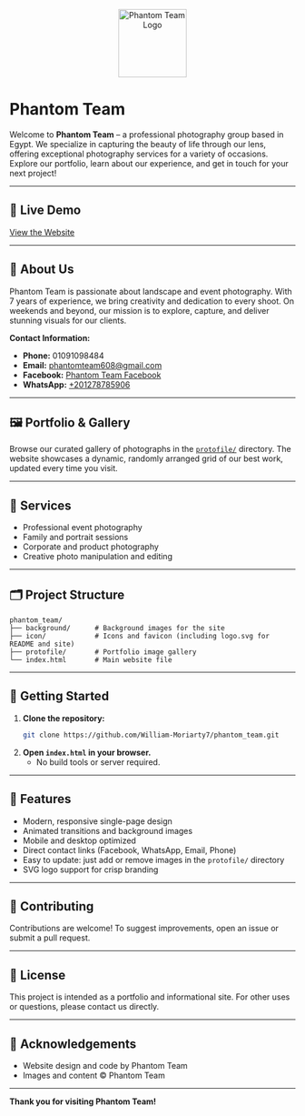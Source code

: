 
<p align="center">
  <img src="icon/logo.svg" alt="Phantom Team Logo" width="120"/>
</p>

# Phantom Team

Welcome to **Phantom Team** – a professional photography group based in Egypt. We specialize in capturing the beauty of life through our lens, offering exceptional photography services for a variety of occasions. Explore our portfolio, learn about our experience, and get in touch for your next project!

---

## 🌟 Live Demo

[View the Website](https://github.com/William-Moriarty7/phantom_team)

---

## 📸 About Us

Phantom Team is passionate about landscape and event photography. With 7 years of experience, we bring creativity and dedication to every shoot. On weekends and beyond, our mission is to explore, capture, and deliver stunning visuals for our clients.

**Contact Information:**
- **Phone:** 01091098484
- **Email:** phantomteam608@gmail.com
- **Facebook:** [Phantom Team Facebook](https://www.facebook.com/profile.php?id=61572394620648)
- **WhatsApp:** [+201278785906](https://wa.me/+201278785906)

---

## 🖼️ Portfolio & Gallery

Browse our curated gallery of photographs in the [`protofile/`](protofile/) directory. The website showcases a dynamic, randomly arranged grid of our best work, updated every time you visit.

---

## 💼 Services

- Professional event photography
- Family and portrait sessions
- Corporate and product photography
- Creative photo manipulation and editing

---

## 🗂️ Project Structure

```
phantom_team/
├── background/      # Background images for the site
├── icon/            # Icons and favicon (including logo.svg for README and site)
├── protofile/       # Portfolio image gallery
└── index.html       # Main website file
```

---

## 🚀 Getting Started

1. **Clone the repository:**
   ```bash
   git clone https://github.com/William-Moriarty7/phantom_team.git
   ```
2. **Open `index.html` in your browser.**
   - No build tools or server required.

---

## 📱 Features

- Modern, responsive single-page design
- Animated transitions and background images
- Mobile and desktop optimized
- Direct contact links (Facebook, WhatsApp, Email, Phone)
- Easy to update: just add or remove images in the `protofile/` directory
- SVG logo support for crisp branding

---

## 🤝 Contributing

Contributions are welcome! To suggest improvements, open an issue or submit a pull request.

---

## 📄 License

This project is intended as a portfolio and informational site. For other uses or questions, please contact us directly.

---

## 🙏 Acknowledgements

- Website design and code by Phantom Team
- Images and content © Phantom Team

---

**Thank you for visiting Phantom Team!**